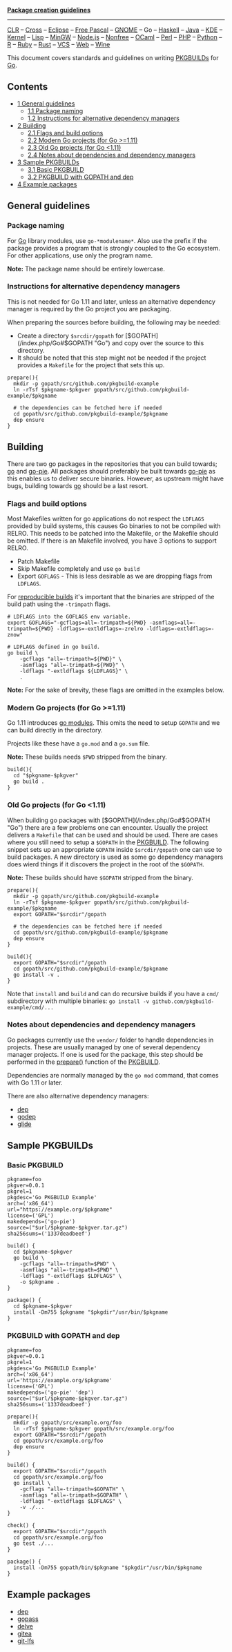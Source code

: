 **[Package creation guidelines](/index.php/Arch_packaging_standards "Arch packaging standards")**

* * *

[CLR](/index.php/CLR_package_guidelines "CLR package guidelines") – [Cross](/index.php/Cross-compiling_tools_package_guidelines "Cross-compiling tools package guidelines") – [Eclipse](/index.php/Eclipse_plugin_package_guidelines "Eclipse plugin package guidelines") – [Free Pascal](/index.php/Free_Pascal_package_guidelines "Free Pascal package guidelines") – [GNOME](/index.php/GNOME_package_guidelines "GNOME package guidelines") – <a class="mw-selflink selflink">Go</a> – [Haskell](/index.php/Haskell_package_guidelines "Haskell package guidelines") – [Java](/index.php/Java_package_guidelines "Java package guidelines") – [KDE](/index.php/KDE_package_guidelines "KDE package guidelines") – [Kernel](/index.php/Kernel_module_package_guidelines "Kernel module package guidelines") – [Lisp](/index.php/Lisp_package_guidelines "Lisp package guidelines") – [MinGW](/index.php/MinGW_package_guidelines "MinGW package guidelines") – [Node.js](/index.php/Node.js_package_guidelines "Node.js package guidelines") – [Nonfree](/index.php/Nonfree_applications_package_guidelines "Nonfree applications package guidelines") – [OCaml](/index.php/OCaml_package_guidelines "OCaml package guidelines") – [Perl](/index.php/Perl_package_guidelines "Perl package guidelines") – [PHP](/index.php/PHP_package_guidelines "PHP package guidelines") – [Python](/index.php/Python_package_guidelines "Python package guidelines") – [R](/index.php/R_package_guidelines "R package guidelines") – [Ruby](/index.php/Ruby_Gem_package_guidelines "Ruby Gem package guidelines") – [Rust](/index.php/Rust_package_guidelines "Rust package guidelines") – [VCS](/index.php/VCS_package_guidelines "VCS package guidelines") – [Web](/index.php/Web_application_package_guidelines "Web application package guidelines") – [Wine](/index.php/Wine_package_guidelines "Wine package guidelines")

This document covers standards and guidelines on writing [PKGBUILDs](/index.php/PKGBUILD "PKGBUILD") for [Go](/index.php/Go "Go").

## Contents

*   [1 General guidelines](#General_guidelines)
    *   [1.1 Package naming](#Package_naming)
    *   [1.2 Instructions for alternative dependency managers](#Instructions_for_alternative_dependency_managers)
*   [2 Building](#Building)
    *   [2.1 Flags and build options](#Flags_and_build_options)
    *   [2.2 Modern Go projects (for Go >=1.11)](#Modern_Go_projects_(for_Go_>=1.11))
    *   [2.3 Old Go projects (for Go <1.11)](#Old_Go_projects_(for_Go_<1.11))
    *   [2.4 Notes about dependencies and dependency managers](#Notes_about_dependencies_and_dependency_managers)
*   [3 Sample PKGBUILDs](#Sample_PKGBUILDs)
    *   [3.1 Basic PKGBUILD](#Basic_PKGBUILD)
    *   [3.2 PKGBUILD with GOPATH and dep](#PKGBUILD_with_GOPATH_and_dep)
*   [4 Example packages](#Example_packages)

## General guidelines

### Package naming

For [Go](/index.php/Go "Go") library modules, use `go-*modulename*`. Also use the prefix if the package provides a program that is strongly coupled to the Go ecosystem. For other applications, use only the program name.

**Note:** The package name should be entirely lowercase.

### Instructions for alternative dependency managers

This is not needed for Go 1.11 and later, unless an alternative dependency manager is required by the Go project you are packaging.

When preparing the sources before building, the following may be needed:

*   Create a directory `$srcdir/gopath` for [$GOPATH](/index.php/Go#$GOPATH "Go") and copy over the source to this directory.
*   It should be noted that this step might not be needed if the project provides a `Makefile` for the project that sets this up.

```
prepare(){
  mkdir -p gopath/src/github.com/pkgbuild-example
  ln -rTsf $pkgname-$pkgver gopath/src/github.com/pkgbuild-example/$pkgname

  # the dependencies can be fetched here if needed
  cd gopath/src/github.com/pkgbuild-example/$pkgname
  dep ensure
}

```

## Building

There are two go packages in the repositories that you can build towards; [go](https://www.archlinux.org/packages/?name=go) and [go-pie](https://www.archlinux.org/packages/?name=go-pie). All packages should preferably be built towards [go-pie](https://www.archlinux.org/packages/?name=go-pie) as this enables us to deliver secure binaries. However, as upstream might have bugs, building towards [go](https://www.archlinux.org/packages/?name=go) should be a last resort.

### Flags and build options

Most Makefiles written for go applications do not respect the `LDFLAGS` provided by build systems, this causes Go binaries to not be compiled with RELRO. This needs to be patched into the Makefile, or the Makefile should be omitted. If there is an Makefile involved, you have 3 options to support RELRO.

*   Patch Makefile
*   Skip Makefile completely and use `go build`
*   Export `GOFLAGS` - This is less desirable as we are dropping flags from `LDFLAGS`.

For [reproducible builds](https://reproducible-builds.org/) it's important that the binaries are stripped of the build path using the `-trimpath` flags.

```
# LDFLAGS into the GOFLAGS env variable.
export GOFLAGS="-gcflags=all=-trimpath=${PWD} -asmflags=all=-trimpath=${PWD} -ldflags=-extldflags=-zrelro -ldflags=-extldflags=-znow"

# LDFLAGS defined in go build.
go build \
    -gcflags "all=-trimpath=${PWD}" \
    -asmflags "all=-trimpath=${PWD}" \
    -ldflags "-extldflags ${LDFLAGS}" \
    .

```

**Note:** For the sake of brevity, these flags are omitted in the examples below.

### Modern Go projects (for Go >=1.11)

Go 1.11 introduces [go modules](https://github.com/golang/go/wiki/Modules). This omits the need to setup `GOPATH` and we can build directly in the directory.

Projects like these have a `go.mod` and a `go.sum` file.

**Note:** These builds needs `$PWD` stripped from the binary.

```
build(){
  cd "$pkgname-$pkgver"
  go build .
}

```

### Old Go projects (for Go <1.11)

When building go packages with [$GOPATH](/index.php/Go#$GOPATH "Go") there are a few problems one can encounter. Usually the project delivers a `Makefile` that can be used and should be used. There are cases where you still need to setup a `$GOPATH` in the [PKGBUILD](/index.php/PKGBUILD "PKGBUILD"). The following snippet sets up an appropriate `GOPATH` inside `$srcdir/gopath` one can use to build packages. A new directory is used as some go dependency managers does wierd things if it discovers the project in the root of the `$GOPATH`.

**Note:** These builds should have `$GOPATH` stripped from the binary.

```
prepare(){
  mkdir -p gopath/src/github.com/pkgbuild-example
  ln -rTsf $pkgname-$pkgver gopath/src/github.com/pkgbuild-example/$pkgname
  export GOPATH="$srcdir"/gopath

  # the dependencies can be fetched here if needed
  cd gopath/src/github.com/pkgbuild-example/$pkgname
  dep ensure
}

build(){
  export GOPATH="$srcdir"/gopath
  cd gopath/src/github.com/pkgbuild-example/$pkgname
  go install -v .
}

```

Note that `install` and `build` and can do recursive builds if you have a `cmd/` subdirectory with multiple binaries: `go install -v github.com/pkgbuild-example/cmd/...`

### Notes about dependencies and dependency managers

Go packages currently use the `vendor/` folder to handle dependencies in projects. These are usually managed by one of several dependency manager projects. If one is used for the package, this step should be performed in the [prepare()](/index.php/Creating_packages#prepare() "Creating packages") function of the [PKGBUILD](/index.php/PKGBUILD "PKGBUILD").

Dependencies are normally managed by the `go mod` command, that comes with Go 1.11 or later.

There are also alternative dependency managers:

*   [dep](https://www.archlinux.org/packages/?name=dep)
*   [godep](https://www.archlinux.org/packages/?name=godep)
*   [glide](https://www.archlinux.org/packages/?name=glide)

## Sample PKGBUILDs

### Basic PKGBUILD

```
pkgname=foo
pkgver=0.0.1
pkgrel=1
pkgdesc='Go PKGBUILD Example'
arch=('x86_64')
url="https://example.org/$pkgname"
license=('GPL')
makedepends=('go-pie')
source=("$url/$pkgname-$pkgver.tar.gz")
sha256sums=('1337deadbeef')

build() {
  cd $pkgname-$pkgver
  go build \
    -gcflags "all=-trimpath=$PWD" \
    -asmflags "all=-trimpath=$PWD" \
    -ldflags "-extldflags $LDFLAGS" \
    -o $pkgname .
}

package() {
  cd $pkgname-$pkgver
  install -Dm755 $pkgname "$pkgdir"/usr/bin/$pkgname
}

```

### PKGBUILD with GOPATH and dep

```
pkgname=foo
pkgver=0.0.1
pkgrel=1
pkgdesc='Go PKGBUILD Example'
arch=('x86_64')
url='https://example.org/$pkgname'
license=('GPL')
makedepends=('go-pie' 'dep')
source=("$url/$pkgname-$pkgver.tar.gz")
sha256sums=('1337deadbeef')

prepare(){
  mkdir -p gopath/src/example.org/foo
  ln -rTsf $pkgname-$pkgver gopath/src/example.org/foo
  export GOPATH="$srcdir"/gopath
  cd gopath/src/example.org/foo
  dep ensure
}

build() {
  export GOPATH="$srcdir"/gopath
  cd gopath/src/example.org/foo
  go install \
    -gcflags "all=-trimpath=$GOPATH" \
    -asmflags "all=-trimpath=$GOPATH" \
    -ldflags "-extldflags $LDFLAGS" \
    -v ./...
}

check() {
  export GOPATH="$srcdir"/gopath
  cd gopath/src/example.org/foo
  go test ./...
}

package() {
  install -Dm755 gopath/bin/$pkgname "$pkgdir"/usr/bin/$pkgname
}

```

## Example packages

*   [dep](https://www.archlinux.org/packages/?name=dep)
*   [gopass](https://www.archlinux.org/packages/?name=gopass)
*   [delve](https://www.archlinux.org/packages/?name=delve)
*   [gitea](https://www.archlinux.org/packages/?name=gitea)
*   [git-lfs](https://www.archlinux.org/packages/?name=git-lfs)